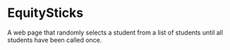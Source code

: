 # EquitySticks
A web page that randomly selects a student from a list of students until all students have been called once.
